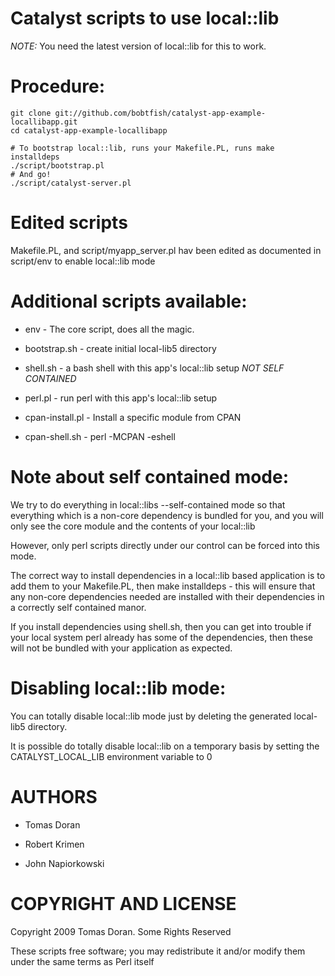# Catalyst scripts to use local::lib

*NOTE:* You need the latest version of local::lib for this to work.

# Procedure:

    git clone git://github.com/bobtfish/catalyst-app-example-locallibapp.git
    cd catalyst-app-example-locallibapp
    
    # To bootstrap local::lib, runs your Makefile.PL, runs make installdeps
    ./script/bootstrap.pl
    # And go!
    ./script/catalyst-server.pl

# Edited scripts

Makefile.PL, and script/myapp_server.pl hav been edited as documented in
script/env to enable local::lib mode

# Additional scripts available:

  * env - The core script, does all the magic.
  * bootstrap.sh - create initial local-lib5 directory

  * shell.sh - a bash shell with this app's local::lib setup _NOT SELF CONTAINED_
  * perl.pl - run perl with this app's local::lib setup

  * cpan-install.pl - Install a specific module from CPAN
  * cpan-shell.sh - perl -MCPAN -eshell

# Note about self contained mode:

We try to do everything in local::libs --self-contained mode
so that everything which is a non-core dependency is bundled for you,
and you will only see the core module and the contents of your local::lib

However, only perl scripts directly under our control can be forced into
this mode.

The correct way to install dependencies in a local::lib based application
is to add them to your Makefile.PL, then make installdeps - this will
ensure that any non-core dependencies needed are installed with their
dependencies in a correctly self contained manor.

If you install dependencies using shell.sh, then you can get into trouble
if your local system perl already has some of the dependencies, then these
will not be bundled with your application as expected.

# Disabling local::lib mode:

You can totally disable local::lib mode just by deleting the generated
local-lib5 directory.

It is possible do totally disable local::lib on a temporary basis by setting
the CATALYST_LOCAL_LIB environment variable to 0

# AUTHORS

  * Tomas Doran

  * Robert Krimen

  * John Napiorkowski

# COPYRIGHT AND LICENSE

Copyright 2009 Tomas Doran. Some Rights Reserved

These scripts free software; you may redistribute it and/or modify them under the same terms as Perl itself

